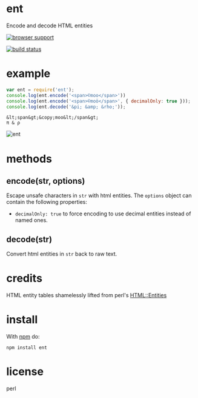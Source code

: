 # ent

Encode and decode HTML entities

[![browser support](http://ci.testling.com/substack/node-ent.png)](http://ci.testling.com/substack/node-ent)

[![build status](https://secure.travis-ci.org/substack/node-ent.png)](http://travis-ci.org/substack/node-ent)

# example

``` js
var ent = require('ent');
console.log(ent.encode('<span>©moo</span>'))
console.log(ent.encode('<span>©moö</span>', { decimalOnly: true }));
console.log(ent.decode('&pi; &amp; &rho;'));
```

```
&lt;span&gt;&copy;moo&lt;/span&gt;
π & ρ
```

![ent](http://substack.net/images/ent.png)

# methods

## encode(str, options)

Escape unsafe characters in `str` with html entities. The `options` object can contain the following properties:
* `decimalOnly: true` to force encoding to use decimal entities instead of named ones.

## decode(str)

Convert html entities in `str` back to raw text.

# credits

HTML entity tables shamelessly lifted from perl's
[HTML::Entities](http://cpansearch.perl.org/src/GAAS/HTML-Parser-3.68/lib/HTML/Entities.pm)

# install

With [npm](https://npmjs.org) do:

```
npm install ent
```

# license

perl
